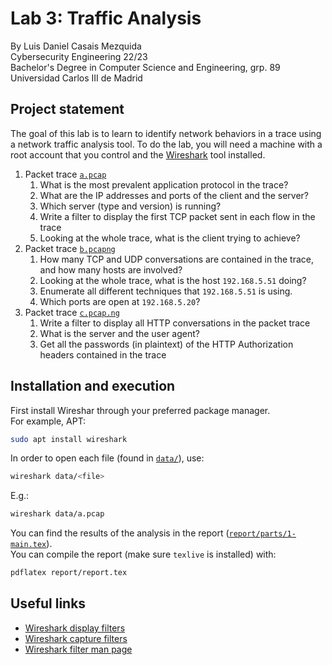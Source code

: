 # Lab 3: Traffic Analysis
By Luis Daniel Casais Mezquida  
Cybersecurity Engineering 22/23  
Bachelor's Degree in Computer Science and Engineering, grp. 89  
Universidad Carlos III de Madrid

## Project statement
The goal of this lab is to learn to identify network behaviors in a trace using a network traffic analysis tool. To do the lab, you will need a machine with a root account that you control and the [Wireshark](https://www.wireshark.org/) tool installed.

1. Packet trace [`a.pcap`](data/a.pcap)
    1. What is the most prevalent application protocol in the trace?
    2. What are the IP addresses and ports of the client and the server?
    3. Which server (type and version) is running?
    4. Write a filter to display the first TCP packet sent in each flow in the trace
    5. Looking at the whole trace, what is the client trying to achieve?
2. Packet trace [`b.pcapng`](b.pcapng)
    1. How many TCP and UDP conversations are contained in the trace, and how many hosts are involved?
    2. Looking at the whole trace, what is the host `192.168.5.51` doing?
    3. Enumerate all different techniques that `192.168.5.51` is using.
    4. Which ports are open at `192.168.5.20`?
3. Packet trace [`c.pcap.ng`](c.pcap.ng)
    1. Write a filter to display all HTTP conversations in the packet trace
    2. What is the server and the user agent?
    3. Get all the passwords (in plaintext) of the HTTP Authorization headers contained in the trace


## Installation and execution

First install Wireshar through your preferred package manager.  
For example, APT:
```bash
sudo apt install wireshark
```

In order to open each file (found in [`data/`](data/)), use:
```bash
wireshark data/<file>
```
E.g.:
```bash
wireshark data/a.pcap
```

You can find the results of the analysis in the report ([`report/parts/1-main.tex`](report/parts/1-main.tex)).  
You can compile the report (make sure `texlive` is installed) with:
```bash
pdflatex report/report.tex
```

## Useful links
- [Wireshark display filters](https://wiki.wireshark.org/DisplayFilters)
- [Wireshark capture filters](https://wiki.wireshark.org/CaptureFilters)
- [Wireshark filter man page](https://www.wireshark.org/docs/man-pages/wireshark-filter.html)

